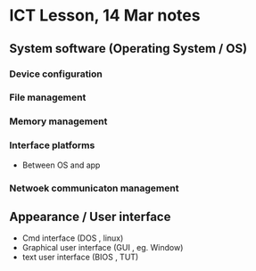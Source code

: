 # ICT Lesson, 14 Mar notes #


## System software (Operating System / OS) ##
### Device configuration ###

### File management ###

### Memory management ###

### Interface platforms ###
- Between OS and app

### Netwoek communicaton management ###

## Appearance / User interface ##
- Cmd interface (DOS , linux)
- Graphical user interface (GUI , eg. Window)
- text user interface (BIOS , TUT)